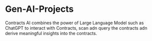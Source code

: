 # Gen-AI-Projects
Contracts AI combines the power of Large Language Model such as ChatGPT to interact with Contracts, scan adn query the contracts adn derive meaningful insights into the contracts.
